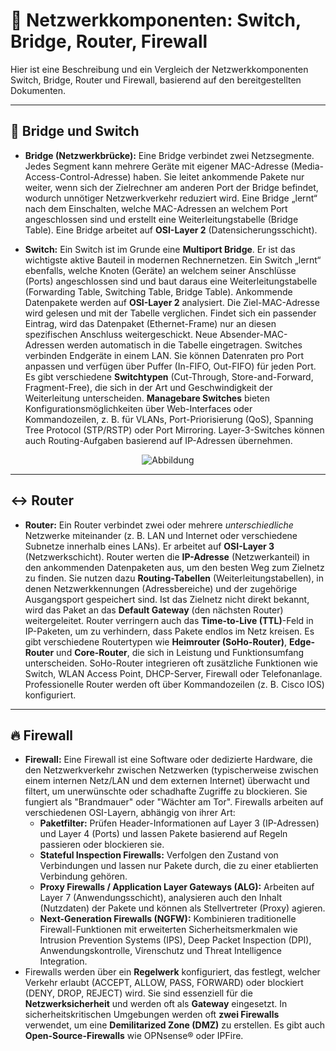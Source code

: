 # 🧩 Netzwerkkomponenten: Switch, Bridge, Router, Firewall

Hier ist eine Beschreibung und ein Vergleich der Netzwerkkomponenten Switch, Bridge, Router und Firewall, basierend auf den bereitgestellten Dokumenten.

---

## 🌉 Bridge und Switch

* **Bridge (Netzwerkbrücke):** Eine Bridge verbindet zwei Netzsegmente. Jedes Segment kann mehrere Geräte mit eigener MAC-Adresse (Media-Access-Control-Adresse) haben. Sie leitet ankommende Pakete nur weiter, wenn sich der Zielrechner am anderen Port der Bridge befindet, wodurch unnötiger Netzwerkverkehr reduziert wird. Eine Bridge „lernt“ nach dem Einschalten, welche MAC-Adressen an welchem Port angeschlossen sind und erstellt eine Weiterleitungstabelle (Bridge Table). Eine Bridge arbeitet auf **OSI-Layer 2** (Datensicherungsschicht).

* **Switch:** Ein Switch ist im Grunde eine **Multiport Bridge**. Er ist das wichtigste aktive Bauteil in modernen Rechnernetzen. Ein Switch „lernt“ ebenfalls, welche Knoten (Geräte) an welchem seiner Anschlüsse (Ports) angeschlossen sind und baut daraus eine Weiterleitungstabelle (Forwarding Table, Switching Table, Bridge Table). Ankommende Datenpakete werden auf **OSI-Layer 2** analysiert. Die Ziel-MAC-Adresse wird gelesen und mit der Tabelle verglichen. Findet sich ein passender Eintrag, wird das Datenpaket (Ethernet-Frame) nur an diesen spezifischen Anschluss weitergeschickt. Neue Absender-MAC-Adressen werden automatisch in die Tabelle eingetragen. Switches verbinden Endgeräte in einem LAN. Sie können Datenraten pro Port anpassen und verfügen über Puffer (In-FIFO, Out-FIFO) für jeden Port. Es gibt verschiedene **Switchtypen** (Cut-Through, Store-and-Forward, Fragment-Free), die sich in der Art und Geschwindigkeit der Weiterleitung unterscheiden. **Managebare Switches** bieten Konfigurationsmöglichkeiten über Web-Interfaces oder Kommandozeilen, z. B. für VLANs, Port-Priorisierung (QoS), Spanning Tree Protocol (STP/RSTP) oder Port Mirroring. Layer-3-Switches können auch Routing-Aufgaben basierend auf IP-Adressen übernehmen.




<div style="display:flex;justify-content:center">
    <img src="/teils/teils2/image.png" alt="Abbildung" style="max-width:100%;height:auto;display:block;margin:0;" />
</div>


---

## ↔️ Router

* **Router:** Ein Router verbindet zwei oder mehrere *unterschiedliche* Netzwerke miteinander (z. B. LAN und Internet oder verschiedene Subnetze innerhalb eines LANs). Er arbeitet auf **OSI-Layer 3** (Netzwerkschicht). Router werten die **IP-Adresse** (Netzwerkanteil) in den ankommenden Datenpaketen aus, um den besten Weg zum Zielnetz zu finden. Sie nutzen dazu **Routing-Tabellen** (Weiterleitungstabellen), in denen Netzwerkkennungen (Adressbereiche) und der zugehörige Ausgangsport gespeichert sind. Ist das Zielnetz nicht direkt bekannt, wird das Paket an das **Default Gateway** (den nächsten Router) weitergeleitet. Router verringern auch das **Time-to-Live (TTL)**-Feld in IP-Paketen, um zu verhindern, dass Pakete endlos im Netz kreisen. Es gibt verschiedene Routertypen wie **Heimrouter (SoHo-Router)**, **Edge-Router** und **Core-Router**, die sich in Leistung und Funktionsumfang unterscheiden. SoHo-Router integrieren oft zusätzliche Funktionen wie Switch, WLAN Access Point, DHCP-Server, Firewall oder Telefonanlage. Professionelle Router werden oft über Kommandozeilen (z. B. Cisco IOS) konfiguriert.



---

## 🔥 Firewall

* **Firewall:** Eine Firewall ist eine Software oder dedizierte Hardware, die den Netzwerkverkehr zwischen Netzwerken (typischerweise zwischen einem internen Netz/LAN und dem externen Internet) überwacht und filtert, um unerwünschte oder schadhafte Zugriffe zu blockieren. Sie fungiert als "Brandmauer" oder "Wächter am Tor". Firewalls arbeiten auf verschiedenen OSI-Layern, abhängig von ihrer Art:
    * **Paketfilter:** Prüfen Header-Informationen auf Layer 3 (IP-Adressen) und Layer 4 (Ports) und lassen Pakete basierend auf Regeln passieren oder blockieren sie.
    * **Stateful Inspection Firewalls:** Verfolgen den Zustand von Verbindungen und lassen nur Pakete durch, die zu einer etablierten Verbindung gehören.
    * **Proxy Firewalls / Application Layer Gateways (ALG):** Arbeiten auf Layer 7 (Anwendungsschicht), analysieren auch den Inhalt (Nutzdaten) der Pakete und können als Stellvertreter (Proxy) agieren.
    * **Next-Generation Firewalls (NGFW):** Kombinieren traditionelle Firewall-Funktionen mit erweiterten Sicherheitsmerkmalen wie Intrusion Prevention Systems (IPS), Deep Packet Inspection (DPI), Anwendungskontrolle, Virenschutz und Threat Intelligence Integration.
* Firewalls werden über ein **Regelwerk** konfiguriert, das festlegt, welcher Verkehr erlaubt (ACCEPT, ALLOW, PASS, FORWARD) oder blockiert (DENY, DROP, REJECT) wird. Sie sind essenziell für die **Netzwerksicherheit** und werden oft als **Gateway** eingesetzt. In sicherheitskritischen Umgebungen werden oft **zwei Firewalls** verwendet, um eine **Demilitarized Zone (DMZ)** zu erstellen. Es gibt auch **Open-Source-Firewalls** wie OPNsense® oder IPFire.


